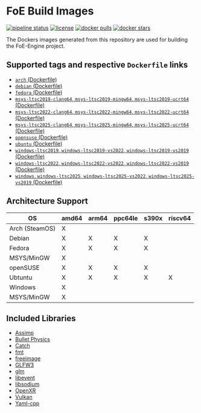 # FoE Build Images

[![pipeline status](https://git.stabletec.com/foe/build-images/badges/main/pipeline.svg)](https://git.stabletec.com/foe/build-images/commits/main)
[![license](https://img.shields.io/badge/license-Apache%202.0-blue.svg)](https://github.com/StableCoder/foe-build-images/tree/main/LICENSE)
[![docker pulls](https://img.shields.io/docker/pulls/stabletec/build-foe.svg)](https://hub.docker.com/r/stabletec/build-foe/)
[![docker stars](https://img.shields.io/docker/stars/stabletec/build-foe.svg)](https://hub.docker.com/r/stabletec/build-foe/)

The Dockers images generated from this repository are used for building the FoE-Engine project.

## Supported tags and respective `Dockerfile` links

- [`arch` (Dockerfile)](https://github.com/StableCoder/foe-build-images/tree/main/arch/)
- [`debian` (Dockerfile)](https://github.com/StableCoder/foe-build-images/tree/main/debian/)
- [`fedora` (Dockerfile)](https://github.com/StableCoder/foe-build-images/tree/main/fedora/)
- [`msys-ltsc2019-clang64`, `msys-ltsc2019-mingw64`, `msys-ltsc2019-ucrt64` (Dockerfile)](https://github.com/StableCoder/foe-build-images/tree/main/msys-ltsc2019)
- [`msys-ltsc2022-clang64`, `msys-ltsc2022-mingw64`, `msys-ltsc2022-ucrt64` (Dockerfile)](https://github.com/StableCoder/foe-build-images/tree/main/msys-ltsc2022)
- [`msys-ltsc2025-clang64`, `msys-ltsc2025-mingw64`, `msys-ltsc2025-ucrt64` (Dockerfile)](https://github.com/StableCoder/foe-build-images/tree/main/msys-ltsc2025)
- [`opensuse` (Dockerfile)](https://github.com/StableCoder/foe-build-images/tree/main/opensuse/)
- [`ubuntu` (Dockerfile)](https://github.com/StableCoder/foe-build-images/tree/main/ubuntu/)
- [`windows-ltsc2019`, `windows-ltsc2019-vs2022`, `windows-ltsc2019-vs2019` (Dockerfile)](https://github.com/StableCoder/foe-build-images/tree/main/windows-ltsc2019/)
- [`windows-ltsc2022`, `windows-ltsc2022-vs2022`, `windows-ltsc2022-vs2019` (Dockerfile)](https://github.com/StableCoder/foe-build-images/tree/main/windows-ltsc2022/)
- [`windows`, `windows-ltsc2025`, `windows-ltsc2025-vs2022`, `windows-ltsc2025-vs2019` (Dockerfile)](https://github.com/StableCoder/foe-build-images/tree/main/windows-ltsc2025/)

## Architecture Support

| OS             | amd64 | arm64 | ppc64le | s390x | riscv64 |
| -------------- | ----- | ----- | ------- | ----- | ------- |
| Arch (SteamOS) | X     |       |         |       |         |
| Debian         | X     | X     | X       | X     |         |
| Fedora         | X     | X     | X       | X     |         |
| MSYS/MinGW     | X     |       |         |       |         |
| openSUSE       | X     | X     | X       | X     |         |
| Ubtuntu        | X     | X     | X       | X     | X       |
| Windows        | X     |       |         |       |         |
| MSYS/MinGW     | X     |       |         |       |         |

## Included Libraries

- [Assimp](https://github.com/assimp/assimp)
- [Bullet Physics](https://github.com/bulletphysics/bullet3)
- [Catch](https://github.com/catchorg/Catch2)
- [fmt](https://github.com/fmtlib/fmt)
- [freeimage](https://freeimage.sourceforge.io/)
- [GLFW3](https://glfw.org)
- [glm](https://github.com/g-truc/glm)
- [libevent](https://libevent.org/)
- [libsodium](https://doc.libsodium.org/)
- [OpenXR](https://www.khronos.org/OpenXR/)
- [Vulkan](https://www.khronos.org/vulkan/)
- [Yaml-cpp](https://github.com/jbeder/yaml-cpp)